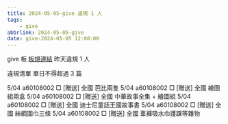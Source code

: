 ```yaml
---
title: 2024-05-05-give 違規 1 人
tags:
    - give
abbrlink: 2024-05-05-give
date: give-2024-05-05 12:00:00
---
```

give 板 [板規連結](https://www.ptt.cc/bbs/give/M.1612495900.A.C32.html)
昨天違規 1 人
<!-- more -->

違規清單
單日不得超過 3 篇

5/04 a60108002 □ [贈送] 全國 芭比兩隻
5/04 a60108002 □ [贈送] 全國 繪圖組兩盒
5/04 a60108002 □ [贈送] 全國 中華故事全集 + 繪圖組
5/04 a60108002 □ [贈送] 全國 迪士尼童話王國故事書
5/04 a60108002 □ [贈送] 全國 絲綢圍巾三條
5/04 a60108002 □ [贈送] 全國 車褲吸水巾護踝等雜物